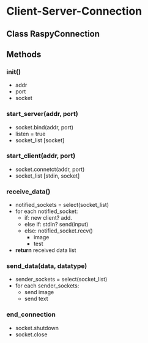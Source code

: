 # Client-Server-Connection

## Class RaspyConnection
## Methods

### init()
* addr
* port
* socket

### start_server(addr, port)
* socket.bind(addr, port)
* listen = true
* socket_list [socket]

### start_client(addr, port)
* socket.connetct(addr, port)
* socket_list [stdin, socket]

### receive_data()
* notified_sockets = select(socket_list)
* for each notified_socket:
    * if: new client? add.
    * else if: stdin? send(input)
    * else: notified_socket.recv()
        * image
        * test
* **return** received data list
 
### send_data(data, datatype)
*  sender_sockets = select(socket_list)
* for each sender_sockets:
    * send image
    * send text

### end_connection
* socket.shutdown
* socket.close